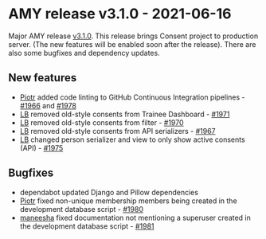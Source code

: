 # AMY release v3.1.0 - 2021-06-16

Major AMY release [v3.1.0][]. This release brings Consent project to production server.
(The new features will be enabled soon after the release). There are also some bugfixes
and dependency updates.


## New features
* [Piotr][] added code linting to GitHub Continuous Integration pipelines - [#1966](https://github.com/carpentries/amy/pull/1966) and [#1978](https://github.com/carpentries/amy/pull/1978)
* [LB][] removed old-style consents from Trainee Dashboard - [#1971](https://github.com/carpentries/amy/pull/1971)
* [LB][] removed old-style consents from filter - [#1970](https://github.com/carpentries/amy/pull/1970)
* [LB][] removed old-style consents from API serializers - [#1967](https://github.com/carpentries/amy/pull/1967)
* [LB][] changed person serializer and view to only show active consents (API) - [#1975](https://github.com/carpentries/amy/pull/1975)


## Bugfixes
* dependabot updated Django and Pillow dependencies
* [Piotr][] fixed non-unique membership members being created in the development database script - [#1980](https://github.com/carpentries/amy/pull/1980)
* [maneesha][] fixed documentation not mentioning a superuser created in the development database script - [#1981](https://github.com/carpentries/amy/pull/1981)


[v3.1.0]: https://github.com/carpentries/amy/milestone/79
[Piotr]: https://github.com/pbanaszkiewicz
[maneesha]: https://github.com/maneesha
[LB]: https://github.com/lauryndbrown
